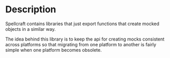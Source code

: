 # Description

Spellcraft contains libraries that just export functions that create mocked objects in a similar way.

The idea behind this library is to keep the api for creating mocks consistent across platforms so that migrating from
one platform to another is fairly simple when one platform becomes obsolete.
